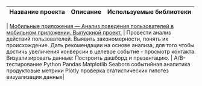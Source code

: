   | Название проекта  | Описание | Используемые библиотеки |
| :-------------------- | --------------------- |:---------------------------|

| [Мобильные приложения — Анализ поведения пользователей в мобильном приложении. Выпускной проект.](https://github.com/Gladkikhao/myprojects2022/tree/main/Мобильные%20приложения%20—%20Анализ%20поведения%20пользователей%20в%20мобильном%20приложении) | Провести анализ действий пользователей. Выявить закономерности, понять их происхождение. Дать рекомендации на основе анализа, для того чтобы достичь увеличения конверсии в целевое событие - просмотр контакта.  Визуализировать данные: Построить дашборд и презентацию.  | A/B-тестирование Python Pandas Matplotlib Seaborn событийная аналитика продуктовые метрики Plotly проверка статистических гипотез визуализация данных|	
